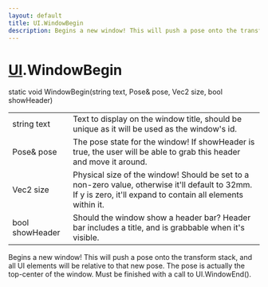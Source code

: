 ```yaml
---
layout: default
title: UI.WindowBegin
description: Begins a new window! This will push a pose onto the transform stack, and all UI elements will be relative to that new pose. The pose is actually the top-center of the window. Must be finished with a call to UI.WindowEnd().
---
```

# [UI]({{site.url}}/Pages/Reference/UI.html).WindowBegin

<div class='signature' markdown='1'>
static void WindowBegin(string text, Pose& pose, Vec2 size, bool showHeader)
</div>

|  |  |
|--|--|
|string text|Text to display on the window title, should be unique as it              will be used as the window's id.|
|Pose& pose|The pose state for the window! If showHeader is true, the user             will be able to grab this header and move it around.|
|Vec2 size|Physical size of the window! Should be set to a non-zero value, otherwise             it'll default to 32mm. If y is zero, it'll expand to contain all elements within it.|
|bool showHeader|Should the window show a header bar? Header bar includes a title,             and is grabbable when it's visible.|

Begins a new window! This will push a pose onto the transform stack, and all UI
elements will be relative to that new pose. The pose is actually the top-center
of the window. Must be finished with a call to UI.WindowEnd().



